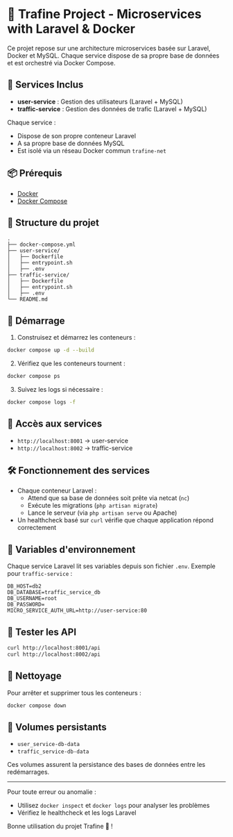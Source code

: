 # 🚀 Trafine Project - Microservices with Laravel & Docker

Ce projet repose sur une architecture microservices basée sur Laravel, Docker et MySQL. Chaque service dispose de sa propre base de données et est orchestré via Docker Compose.

## 🧱 Services Inclus

- **user-service** : Gestion des utilisateurs (Laravel + MySQL)
- **traffic-service** : Gestion des données de trafic (Laravel + MySQL)

Chaque service :
- Dispose de son propre conteneur Laravel
- A sa propre base de données MySQL
- Est isolé via un réseau Docker commun `trafine-net`

## 📦 Prérequis

- [Docker](https://www.docker.com/)
- [Docker Compose](https://docs.docker.com/compose/)

## 📁 Structure du projet

```
.
├── docker-compose.yml
├── user-service/
│   ├── Dockerfile
│   ├── entrypoint.sh
│   ├── .env
├── traffic-service/
│   ├── Dockerfile
│   ├── entrypoint.sh
│   ├── .env
└── README.md
```

## 🚀 Démarrage

1. Construisez et démarrez les conteneurs :

```bash
docker compose up -d --build
```

2. Vérifiez que les conteneurs tournent :

```bash
docker compose ps
```

3. Suivez les logs si nécessaire :

```bash
docker compose logs -f
```

## 🔗 Accès aux services

- `http://localhost:8001` → user-service
- `http://localhost:8002` → traffic-service

## 🛠 Fonctionnement des services

- Chaque conteneur Laravel :
  - Attend que sa base de données soit prête via netcat (`nc`)
  - Exécute les migrations  (`php artisan migrate`)
  - Lance le serveur  (via `php artisan serve` ou Apache)
- Un healthcheck basé sur `curl` vérifie que chaque application répond correctement

## 🔧 Variables d'environnement

Chaque service Laravel lit ses variables depuis son fichier `.env`. Exemple pour `traffic-service` :

```dotenv
DB_HOST=db2
DB_DATABASE=traffic_service_db
DB_USERNAME=root
DB_PASSWORD=
MICRO_SERVICE_AUTH_URL=http://user-service:80
```

## 🧪 Tester les API

```bash
curl http://localhost:8001/api
curl http://localhost:8002/api
```

## 🧹 Nettoyage

Pour arrêter et supprimer tous les conteneurs :

```bash
docker compose down
```


## 📂 Volumes persistants

- `user_service-db-data`
- `traffic_service-db-data`

Ces volumes assurent la persistance des bases de données entre les redémarrages.

---

Pour toute erreur ou anomalie :

- Utilisez `docker inspect` et `docker logs` pour analyser les problèmes
- Vérifiez le healthcheck et les logs Laravel


Bonne utilisation du projet Trafine 🚗 !
